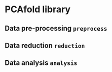 # PCAfold library

## Data pre-processing `preprocess`

## Data reduction `reduction`

## Data analysis `analysis`
